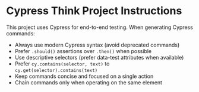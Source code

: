 # Cypress Think Project Instructions

This project uses Cypress for end-to-end testing. When generating Cypress commands:

- Always use modern Cypress syntax (avoid deprecated commands)
- Prefer `.should()` assertions over `.then()` when possible
- Use descriptive selectors (prefer data-test attributes when available)
- Prefer `cy.contains(selector, text)` to `cy.get(selector).contains(text)`
- Keep commands concise and focused on a single action
- Chain commands only when operating on the same element
